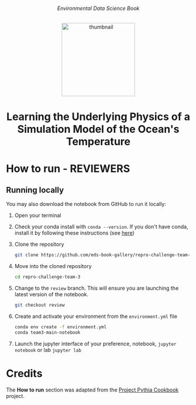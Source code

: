 <div align="center">
    <h6>Environmental Data Science Book</h6>
</div>

<p align="center">
<img src="https://github.com/alan-turing-institute/environmental-ds-book/blob/master/book/figures/logo/logo.png?raw=True" alt="thumbnail" width="200"/>
</p>

<div align="center">
    <h1>Learning the Underlying Physics of a Simulation Model of the Ocean's Temperature</h1>
</div>

# How to run - REVIEWERS

## Running locally
You may also download the notebook from GitHub to run it locally:
1. Open your terminal

2. Check your conda install with `conda --version`. If you don't have conda, install it by following these instructions (see [here](https://docs.conda.io/en/latest/miniconda.html))

3. Clone the repository
    ```bash
    git clone https://github.com/eds-book-gallery/repro-challenge-team-3.git
    ```

4. Move into the cloned repository
    ```bash
    cd repro-challenge-team-3
    ```

5. Change to the `review` branch. This will ensure you are launching the latest version of the notebook.
    ```bash
    git checkout review
    ```  
   
6. Create and activate your environment from the `environment.yml` file
    ```bash
    conda env create -f environment.yml
    conda team3-main-notebook
    ```  

7. Launch the jupyter interface of your preference, notebook, `jupyter notebook` or lab `jupyter lab`

# Credits
The **How to run** section was adapted from the [Project Pythia Cookbook](https://cookbooks.projectpythia.org/) project.